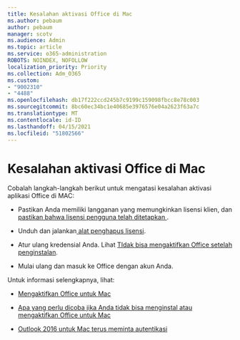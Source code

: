 ```yaml
---
title: Kesalahan aktivasi Office di Mac
ms.author: pebaum
author: pebaum
manager: scotv
ms.audience: Admin
ms.topic: article
ms.service: o365-administration
ROBOTS: NOINDEX, NOFOLLOW
localization_priority: Priority
ms.collection: Adm_O365
ms.custom:
- "9002310"
- "4488"
ms.openlocfilehash: db17f222ccd245b7c9199c159098fbcc8e78c003
ms.sourcegitcommit: 8bc60ec34bc1e40685e3976576e04a2623f63a7c
ms.translationtype: MT
ms.contentlocale: id-ID
ms.lasthandoff: 04/15/2021
ms.locfileid: "51802566"
---
```

# <a name="office-activation-errors-on-mac"></a>Kesalahan aktivasi Office di Mac

Cobalah langkah-langkah berikut untuk mengatasi kesalahan aktivasi aplikasi Office di MAC:

- Pastikan Anda memiliki langganan yang memungkinkan lisensi klien, dan [pastikan bahwa lisensi pengguna telah ditetapkan ](https://docs.microsoft.com/microsoft-365/admin/add-users/add-users).

- Unduh dan jalankan[ alat penghapus lisensi](https://support.office.com/article/how-to-remove-office-license-files-on-a-mac-b032c0f6-a431-4dad-83a9-6b727c03b193).

- Atur ulang kredensial Anda. Lihat [ TIdak bisa mengaktifkan Office setelah penginstalan](https://support.office.com/article/5efba2b4-b1e6-4e5f-bf3c-6ab945d03dea#bkmk_cantactivate).

- Mulai ulang dan masuk ke Office dengan akun Anda.

Untuk informasi selengkapnya, lihat:

- [Mengaktifkan Office untuk Mac](https://support.office.com/article/activate-office-for-mac-7f6646b1-bb14-422a-9ad4-a53410fcefb2)

- [Apa yang perlu dicoba jika Anda tidak bisa menginstal atau mengaktifkan Office untuk Mac](https://support.office.com/article/5efba2b4-b1e6-4e5f-bf3c-6ab945d03dea#picktab=activation)

- [Outlook 2016 untuk Mac terus meminta autentikasi](https://docs.microsoft.com/outlook/troubleshoot/sign-in/repeated-prompts-authentication)
